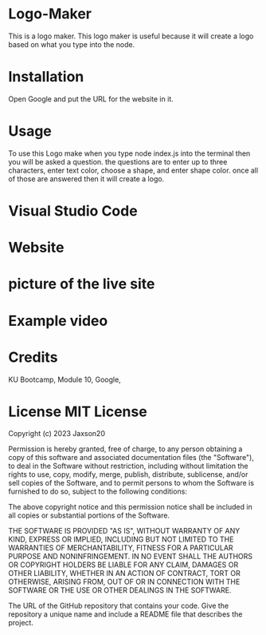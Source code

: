 # Logo-Maker
This is a logo maker. This logo maker is useful because it will create a logo based on what you type into the node. 

# Installation  
Open Google and put the URL for the website in it.

# Usage 
To use this Logo make when you type node index.js into the terminal then you will be asked a question. the questions are to enter up to three characters, enter text color, choose a shape, and enter shape color. once all of those are answered then it will create a logo. 

# Visual Studio Code 

# Website  

# picture of the live site 

# Example video 

# Credits 
KU Bootcamp, Module 10, Google,

# License MIT License

Copyright (c) 2023 Jaxson20

Permission is hereby granted, free of charge, to any person obtaining a copy of this software and associated documentation files (the "Software"), to deal in the Software without restriction, including without limitation the rights to use, copy, modify, merge, publish, distribute, sublicense, and/or sell copies of the Software, and to permit persons to whom the Software is furnished to do so, subject to the following conditions:

The above copyright notice and this permission notice shall be included in all copies or substantial portions of the Software.

THE SOFTWARE IS PROVIDED "AS IS", WITHOUT WARRANTY OF ANY KIND, EXPRESS OR IMPLIED, INCLUDING BUT NOT LIMITED TO THE WARRANTIES OF MERCHANTABILITY, FITNESS FOR A PARTICULAR PURPOSE AND NONINFRINGEMENT. IN NO EVENT SHALL THE AUTHORS OR COPYRIGHT HOLDERS BE LIABLE FOR ANY CLAIM, DAMAGES OR OTHER LIABILITY, WHETHER IN AN ACTION OF CONTRACT, TORT OR OTHERWISE, ARISING FROM, OUT OF OR IN CONNECTION WITH THE SOFTWARE OR THE USE OR OTHER DEALINGS IN THE SOFTWARE.

The URL of the GitHub repository that contains your code. Give the repository a unique name and include a README file that describes the project.

